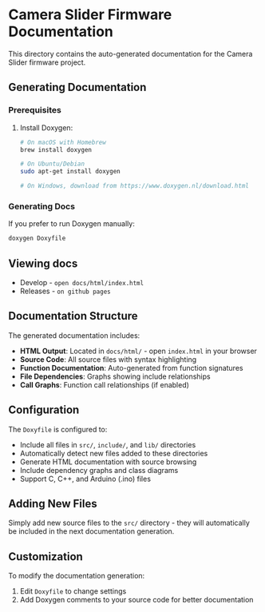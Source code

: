 # Camera Slider Firmware Documentation

This directory contains the auto-generated documentation for the Camera Slider firmware project.

## Generating Documentation

### Prerequisites

1. Install Doxygen:
   ```bash
   # On macOS with Homebrew
   brew install doxygen
   
   # On Ubuntu/Debian
   sudo apt-get install doxygen
   
   # On Windows, download from https://www.doxygen.nl/download.html
   ```


### Generating Docs 

If you prefer to run Doxygen manually:

```bash
doxygen Doxyfile
```

## Viewing docs 
- Develop -  `open docs/html/index.html`
- Releases - `on github pages` 

## Documentation Structure

The generated documentation includes:

- **HTML Output**: Located in `docs/html/` - open `index.html` in your browser
- **Source Code**: All source files with syntax highlighting
- **Function Documentation**: Auto-generated from function signatures
- **File Dependencies**: Graphs showing include relationships
- **Call Graphs**: Function call relationships (if enabled)

## Configuration

The `Doxyfile` is configured to:

- Include all files in `src/`, `include/`, and `lib/` directories
- Automatically detect new files added to these directories
- Generate HTML documentation with source browsing
- Include dependency graphs and class diagrams
- Support C, C++, and Arduino (.ino) files

## Adding New Files

Simply add new source files to the `src/` directory - they will automatically be included in the next documentation generation.

## Customization

To modify the documentation generation:

1. Edit `Doxyfile` to change settings
2. Add Doxygen comments to your source code for better documentation


